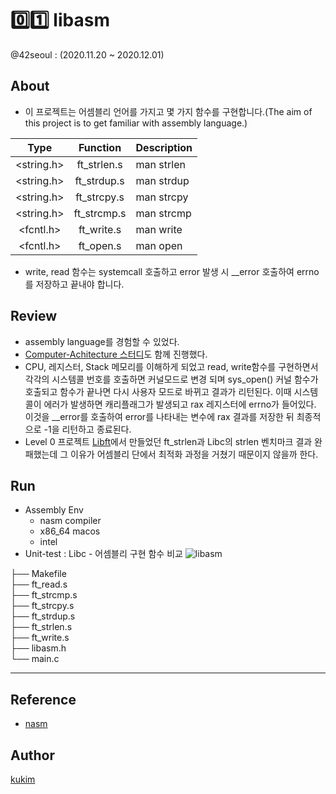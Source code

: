 # 0️⃣1️⃣ libasm
@42seoul : (2020.11.20 ~ 2020.12.01)

## About
- 이 프로젝트는 어셈블리 언어를 가지고 몇 가지 함수를 구현합니다.(The aim of this project is to get familiar with assembly language.)

|  Type   | Function | Description |
| :---: | :--------: | :----------- |
|<string.h> | ft_strlen.s | man strlen |
|<string.h> | ft_strdup.s | man strdup |
|<string.h> | ft_strcpy.s | man strcpy |
|<string.h> | ft_strcmp.s | man strcmp |
|<fcntl.h> | ft_write.s | man write |
|<fcntl.h> | ft_open.s | man open |

- write, read 함수는 systemcall 호출하고 error 발생 시 __error 호출하여 errno를 저장하고 끝내야 합니다.

## Review
- assembly language를 경험할 수 있었다.
- [Computer-Achitecture 스터디](https://github.com/Kraken-Addicts/Computer-Achitecture)도 함께 진행했다.
- CPU, 레지스터, Stack 메모리를 이해하게 되었고 read, write함수를 구현하면서 각각의 시스템콜 번호를 호출하면 커널모드로 변경 되며 sys_open() 커널 함수가 호출되고 함수가 끝나면 다시 사용자 모드로 바뀌고 결과가 리턴된다. 이때 시스템콜이 에러가 발생하면 캐리플래그가 발생되고 rax 레지스터에 errno가 들어있다. 이것을 __error를 호출하여 error를 나타내는 변수에 rax 결과를 저장한 뒤 최종적으로 -1을 리턴하고 종료된다.
- Level 0 프로젝트 [Libft](https://github.com/ku-kim/Project_42seoul/tree/master/libft)에서 만들었던 ft_strlen과 Libc의 strlen 벤치마크 결과 완패했는데 그 이유가 어셈블리 단에서 최적화 과정을 거쳤기 때문이지 않을까 한다.

## Run
- Assembly Env
	- nasm compiler
	- x86_64 macos
	- intel
- Unit-test : Libc - 어셈블리 구현 함수 비교
![libasm](https://user-images.githubusercontent.com/57086195/104812738-9de6c100-5847-11eb-8be1-e458c7862e9d.gif)

├── Makefile  
├── ft_read.s  
├── ft_strcmp.s  
├── ft_strcpy.s  
├── ft_strdup.s  
├── ft_strlen.s  
├── ft_write.s  
├── libasm.h  
└── main.c  


---

## Reference
- [nasm](https://www.nasm.us/)

## Author
[kukim](https://github.com/ku-kim)
